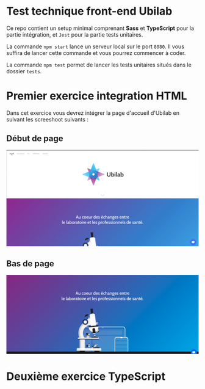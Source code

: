 # Test technique front-end Ubilab

Ce repo contient un setup minimal comprenant **Sass** et **TypeScript** pour la partie intégration, et `Jest` pour la partie tests unitaires.

La commande `npm start` lance un serveur local sur le port `8080`. Il vous suffira de lancer cette commande et vous pourrez commencer à coder.

La commande `npm test` permet de lancer les tests unitaires situés dans le dossier `tests`.




# Premier exercice integration HTML

Dans cet exercice vous devrez intégrer la page d'accueil d'Ubilab en suivant les screeshoot suivants : 

## Début de page
![](capture_1.png)

## Bas de page
![](capture_2.png)


# Deuxième exercice TypeScript 
